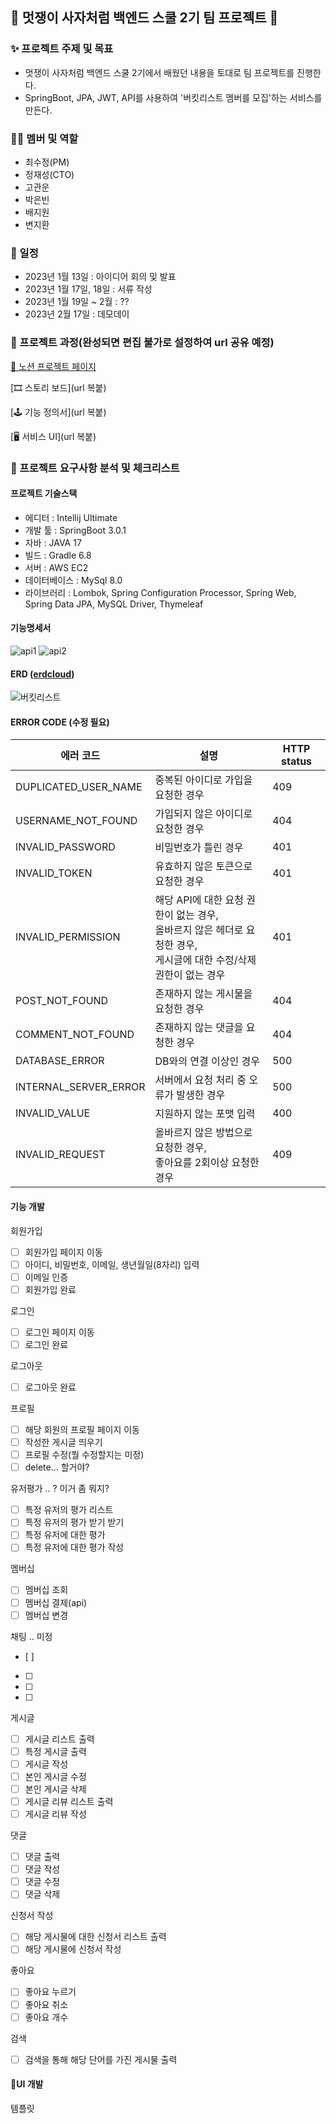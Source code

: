 ## 🦁 멋쟁이 사자처럼 백엔드 스쿨 2기 팀 프로젝트 🦁


### ✨ 프로젝트 주제 및 목표
- 멋쟁이 사자처럼 백엔드 스쿨 2기에서 배웠던 내용을 토대로 팀 프로젝트를 진행한다.
- SpringBoot, JPA, JWT, API를 사용하여 '버킷리스트 멤버를 모집'하는 서비스를 만든다.

### 🙋‍♀️ 멤버 및 역할
- 최수정(PM)
- 정재성(CTO)
- 고관운
- 박은빈
- 배지원
- 변지환

### 📅 일정
- 2023년 1월 13일 : 아이디어 회의 및 발표
- 2023년 1월 17일, 18일 : 서류 작성
- 2023년 1월 19일 ~ 2월 : ??
- 2023년 2월 17일 : 데모데이

### 🎯 프로젝트 과정(완성되면 편집 불가로 설정하여 url 공유 예정)

[📄 노션 프로젝트 페이지](https://ringed-suggestion-46f.notion.site/56e1241b82724ce18640168d351920bb)

[🎞 스토리 보드](url 복붙)

[🕹 기능 정의서](url 복붙)

[🖥 서비스 UI](url 복붙)

### 🔖 프로젝트 요구사항 분석 및 체크리스트

#### 프로젝트 기술스택
- 에디터 : Intellij Ultimate
- 개발 툴 : SpringBoot 3.0.1
- 자바 : JAVA 17
- 빌드 : Gradle 6.8
- 서버 : AWS EC2
- 데이터베이스 : MySql 8.0
- 라이브러리 : Lombok, Spring Configuration Processor, Spring Web, Spring Data JPA, MySQL Driver, Thymeleaf

#### 기능명세서

![api1](/uploads/1d99611370959d2fc529d22cf005d218/api1.jpg)
![api2](/uploads/853c95e256d8adf587904e8235aad901/api2.jpg)

#### ERD ([erdcloud](https://www.erdcloud.com/d/Y9ZeR96ohN2erCebh))

![버킷리스트](/uploads/9d2297cc18d99b5c6a25a34ec57c3f14/버킷리스트.png)

#### ERROR CODE (수정 필요)
| 에러 코드 | 설명                                                                           | HTTP status |
| --- |------------------------------------------------------------------------------|-------------|
| DUPLICATED_USER_NAME | 중복된 아이디로 가입을 요청한 경우                                                          | 409         |
| USERNAME_NOT_FOUND | 가입되지 않은 아이디로 요청한 경우                                                          | 404         |
| INVALID_PASSWORD | 비밀번호가 틀린 경우                                                                  | 401         |
| INVALID_TOKEN | 유효하지 않은 토큰으로 요청한 경우                                                          | 401         |
| INVALID_PERMISSION | 해당 API에 대한 요청 권한이 없는 경우,<br> 올바르지 않은 헤더로 요청한 경우,<br> 게시글에 대한 수정/삭제 권한이 없는 경우 | 401         |
| POST_NOT_FOUND | 존재하지 않는 게시물을 요청한 경우                                                          | 404         |
| COMMENT_NOT_FOUND | 존재하지 않는 댓글을 요청한 경우                                                           | 404         |
| DATABASE_ERROR | DB와의 연결 이상인 경우                                                               | 500         |
| INTERNAL_SERVER_ERROR | 서버에서 요청 처리 중 오류가 발생한 경우                                                      | 500         |
| INVALID_VALUE | 지원하지 않는 포맷 입력                                                                | 400         |
| INVALID_REQUEST | 올바르지 않은 방법으로 요청한 경우, <br>좋아요를 2회이상 요청한 경우 | 409         |

#### 기능 개발
회원가입
- [ ] 회원가입 페이지 이동
- [ ] 아이디, 비밀번호, 이메일, 생년월일(8자리) 입력
- [ ] 이메일 인증
- [ ] 회원가입 완료

로그인
- [ ] 로그인 페이지 이동
- [ ] 로그인 완료

로그아웃
- [ ] 로그아웃 완료

프로필
- [ ] 해당 회원의 프로필 페이지 이동
- [ ] 작성한 게시글 띄우기
- [ ] 프로필 수정(뭘 수정할지는 미정)
- [ ] delete... 할거야?

유저평가 .. ? 이거 좀 뭐지?
- [ ] 특정 유저의 평가 리스트
- [ ] 특정 유저의 평가 받기 받기
- [ ] 특정 유저에 대한 평가
- [ ] 특정 유저에 대한 평가 작성

멤버십
- [ ] 멤버십 조회
- [ ] 멤버십 결제(api)
- [ ] 멤버십 변경

채팅 .. 미정
- [ ] 
- [ ] 
- [ ] 
- [ ] 

게시글
- [ ] 게시글 리스트 출력
- [ ] 특정 게시글 출력
- [ ] 게시글 작성
- [ ] 본인 게시글 수정
- [ ] 본인 게시글 삭제
- [ ] 게시글 리뷰 리스트 출력
- [ ] 게시글 리뷰 작성

댓글
- [ ] 댓글 출력
- [ ] 댓글 작성
- [ ] 댓글 수정
- [ ] 댓글 삭제

신청서 작성
- [ ] 해당 게시물에 대한 신청서 리스트 출력
- [ ] 해당 게시물에 신청서 작성

좋아요
- [ ] 좋아요 누르기
- [ ] 좋아요 취소
- [ ] 좋아요 개수

검색
- [ ] 검색을 통해 해당 단어를 가진 게시물 출력

#### 👾UI 개발
템플릿

